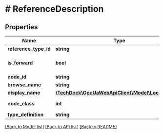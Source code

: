# # ReferenceDescription

## Properties

Name | Type | Description | Notes
------------ | ------------- | ------------- | -------------
**reference_type_id** | **string** |  | [optional]
**is_forward** | **bool** |  | [optional] [default to false]
**node_id** | **string** |  | [optional]
**browse_name** | **string** |  | [optional]
**display_name** | [**\TechDock\OpcUaWebApiClient\Model\LocalizedText**](LocalizedText.md) |  | [optional]
**node_class** | **int** | [Link to specification](https://reference.opcfoundation.org/v105/Core/docs/Part5/12.2.5/#12.2.5.2). | [optional]
**type_definition** | **string** |  | [optional]

[[Back to Model list]](../../README.md#models) [[Back to API list]](../../README.md#endpoints) [[Back to README]](../../README.md)
